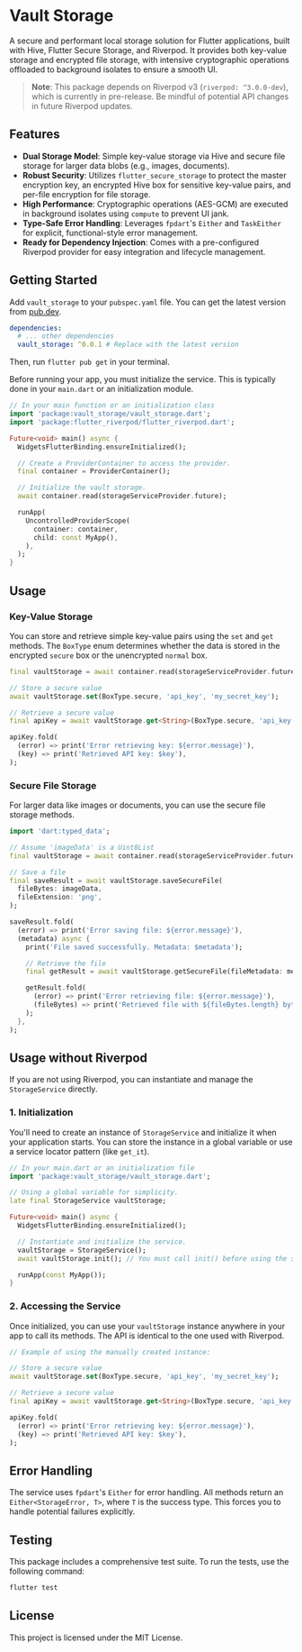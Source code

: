 # Vault Storage

A secure and performant local storage solution for Flutter applications, built with Hive, Flutter Secure Storage, and Riverpod. It provides both key-value storage and encrypted file storage, with intensive cryptographic operations offloaded to background isolates to ensure a smooth UI.

> **Note**: This package depends on Riverpod v3 (`riverpod: ^3.0.0-dev`), which is currently in pre-release. Be mindful of potential API changes in future Riverpod updates.

## Features

-   **Dual Storage Model**: Simple key-value storage via Hive and secure file storage for larger data blobs (e.g., images, documents).
-   **Robust Security**: Utilizes `flutter_secure_storage` to protect the master encryption key, an encrypted Hive box for sensitive key-value pairs, and per-file encryption for file storage.
-   **High Performance**: Cryptographic operations (AES-GCM) are executed in background isolates using `compute` to prevent UI jank.
-   **Type-Safe Error Handling**: Leverages `fpdart`'s `Either` and `TaskEither` for explicit, functional-style error management.
-   **Ready for Dependency Injection**: Comes with a pre-configured Riverpod provider for easy integration and lifecycle management.

## Getting Started

Add `vault_storage` to your `pubspec.yaml` file. You can get the latest version from [pub.dev](https://pub.dev/packages/vault_storage).

```yaml
dependencies:
  # ... other dependencies
  vault_storage: ^0.0.1 # Replace with the latest version
```

Then, run `flutter pub get` in your terminal.

Before running your app, you must initialize the service. This is typically done in your `main.dart` or an initialization module.

```dart
// In your main function or an initialization class
import 'package:vault_storage/vault_storage.dart';
import 'package:flutter_riverpod/flutter_riverpod.dart';

Future<void> main() async {
  WidgetsFlutterBinding.ensureInitialized();

  // Create a ProviderContainer to access the provider.
  final container = ProviderContainer();

  // Initialize the vault storage.
  await container.read(storageServiceProvider.future);

  runApp(
    UncontrolledProviderScope(
      container: container,
      child: const MyApp(),
    ),
  );
}
```

## Usage

### Key-Value Storage

You can store and retrieve simple key-value pairs using the `set` and `get` methods. The `BoxType` enum determines whether the data is stored in the encrypted `secure` box or the unencrypted `normal` box.

```dart
final vaultStorage = await container.read(storageServiceProvider.future);

// Store a secure value
await vaultStorage.set(BoxType.secure, 'api_key', 'my_secret_key');

// Retrieve a secure value
final apiKey = await vaultStorage.get<String>(BoxType.secure, 'api_key');

apiKey.fold(
  (error) => print('Error retrieving key: ${error.message}'),
  (key) => print('Retrieved API key: $key'),
);
```

### Secure File Storage

For larger data like images or documents, you can use the secure file storage methods.

```dart
import 'dart:typed_data';

// Assume 'imageData' is a Uint8List
final vaultStorage = await container.read(storageServiceProvider.future);

// Save a file
final saveResult = await vaultStorage.saveSecureFile(
  fileBytes: imageData,
  fileExtension: 'png',
);

saveResult.fold(
  (error) => print('Error saving file: ${error.message}'),
  (metadata) async {
    print('File saved successfully. Metadata: $metadata');

    // Retrieve the file
    final getResult = await vaultStorage.getSecureFile(fileMetadata: metadata);

    getResult.fold(
      (error) => print('Error retrieving file: ${error.message}'),
      (fileBytes) => print('Retrieved file with ${fileBytes.length} bytes.'),
    );
  },
);
```

## Usage without Riverpod

If you are not using Riverpod, you can instantiate and manage the `StorageService` directly.

### 1. Initialization

You'll need to create an instance of `StorageService` and initialize it when your application starts. You can store the instance in a global variable or use a service locator pattern (like `get_it`).

```dart
// In your main.dart or an initialization file
import 'package:vault_storage/vault_storage.dart';

// Using a global variable for simplicity.
late final StorageService vaultStorage;

Future<void> main() async {
  WidgetsFlutterBinding.ensureInitialized();

  // Instantiate and initialize the service.
  vaultStorage = StorageService();
  await vaultStorage.init(); // You must call init() before using the service.

  runApp(const MyApp());
}
```

### 2. Accessing the Service

Once initialized, you can use your `vaultStorage` instance anywhere in your app to call its methods. The API is identical to the one used with Riverpod.

```dart
// Example of using the manually created instance:

// Store a secure value
await vaultStorage.set(BoxType.secure, 'api_key', 'my_secret_key');

// Retrieve a secure value
final apiKey = await vaultStorage.get<String>(BoxType.secure, 'api_key');

apiKey.fold(
  (error) => print('Error retrieving key: ${error.message}'),
  (key) => print('Retrieved API key: $key'),
);
```

## Error Handling

The service uses `fpdart`'s `Either` for error handling. All methods return an `Either<StorageError, T>`, where `T` is the success type. This forces you to handle potential failures explicitly.

## Testing

This package includes a comprehensive test suite. To run the tests, use the following command:

```bash
flutter test
```

## License

This project is licensed under the MIT License.